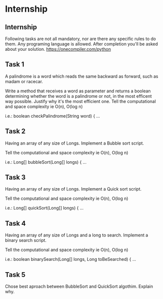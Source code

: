 # Internship

## Internship
Following tasks are not all mandatory, nor are there any specific rules to do them.
Any programing language is allowed.
After completion you'll be asked about your solution. https://onecompiler.com/python

 

## Task 1
A palindrome is a word which reads the same backward as forward, such as madam or racecar.

Write a method that receives a word as parameter and returns a boolean determining whether the word is a palindrome or not, in the most efficent way possible. Justify why it's the most efficient one.
Tell the computational and space complexity ie  O(n), O(log n)

i.e.:
boolean checkPalindrome(String word) { ...


## Task 2
Having an array of any size of Longs. Implement a Bubble sort script.

Tell the computational and space complexity ie  O(n), O(log n)

i.e.:
Long[] bubbleSort(Long[] longs) { ...

## Task 3
Having an array of any size of Longs. Implement a Quick sort script.

Tell the computational and space complexity ie  O(n), O(log n)

i.e.:
Long[] quickSort(Long[] longs) { ...


## Task 4
Having an array of any size of Longs and a long to search. Implement a binary search script.

Tell the computational and space complexity ie  O(n), O(log n)

i.e.:
boolean binarySearch(Long[] longs, Long toBeSearched) { ... 

## Task 5
Chose best aproach between BubbleSort and QuickSort algothim.
Explain why.



